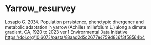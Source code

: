 # Yarrow_resurvey
Losapio G. 2024. Population persistence, phenotypic divergence and metabolic adaptation in yarrow (Achillea millefolium L.) along a climate gradient, CA, 1920 	to 2023 ver 1
Environmental Data Initiative
https://doi.org/10.6073/pasta/88aad2d5c2677ed759d836f3f58564b4
